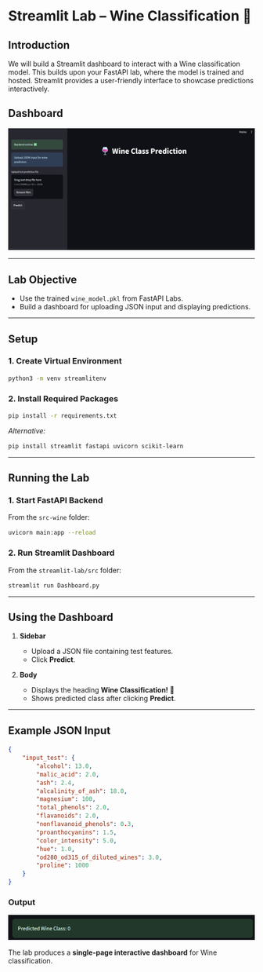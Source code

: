 # Streamlit Lab – Wine Classification 🍷

## Introduction

We will build a Streamlit dashboard to interact with a Wine classification model. This builds upon your FastAPI lab, where the model is trained and hosted. Streamlit provides a user-friendly interface to showcase predictions interactively.

## Dashboard
![Dashboard](../assets/dashboard.png)

---

## Lab Objective

* Use the trained `wine_model.pkl` from FastAPI Labs.
* Build a dashboard for uploading JSON input and displaying predictions.

---

## Setup

### 1. Create Virtual Environment

```bash
python3 -m venv streamlitenv
```

### 2.  Install Required Packages

```bash
pip install -r requirements.txt
```

*Alternative:*

```bash
pip install streamlit fastapi uvicorn scikit-learn
```

---

## Running the Lab

### 1. Start FastAPI Backend

From the `src-wine` folder:

```bash
uvicorn main:app --reload
```

### 2. Run Streamlit Dashboard

From the `streamlit-lab/src` folder:

```bash
streamlit run Dashboard.py
```

---

## Using the Dashboard

1. **Sidebar**

   * Upload a JSON file containing test features.
   * Click **Predict**.

2. **Body**

   * Displays the heading **Wine Classification! 🍷**
   * Shows predicted class after clicking **Predict**.

---

## Example JSON Input

```json
{
    "input_test": {
        "alcohol": 13.0,
        "malic_acid": 2.0,
        "ash": 2.4,
        "alcalinity_of_ash": 18.0,
        "magnesium": 100,
        "total_phenols": 2.0,
        "flavanoids": 2.0,
        "nonflavanoid_phenols": 0.3,
        "proanthocyanins": 1.5,
        "color_intensity": 5.0,
        "hue": 1.0,
        "od280_od315_of_diluted_wines": 3.0,
        "proline": 1000
    }
}
```
### Output
![output](../assets/output.png)

The lab produces a **single-page interactive dashboard** for Wine classification.

